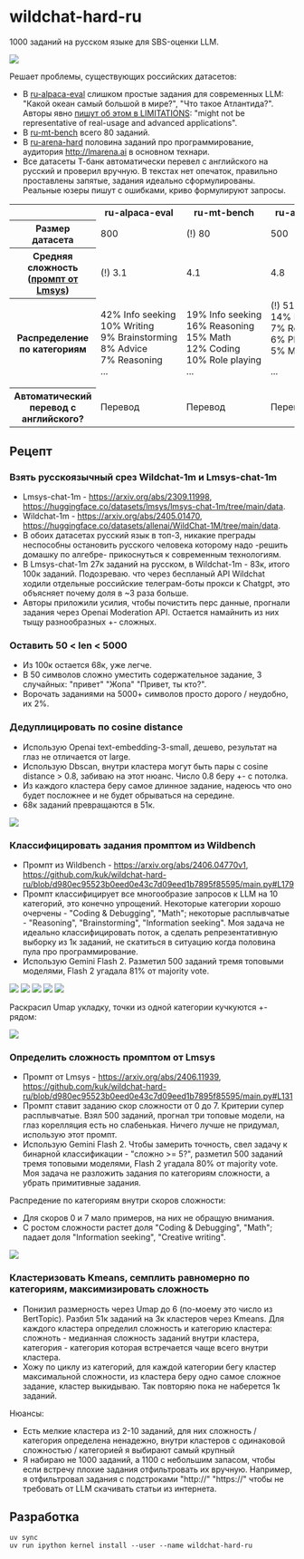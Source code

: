 
# wildchat-hard-ru

1000 заданий на русском языке для SBS-оценки LLM.

<img src="i/Снимок экрана 2025-04-28 в 16.10.04.png" />

Решает проблемы, существующих российских датасетов:

- В <a href="https://huggingface.co/datasets/t-tech/ru-alpaca-eval">ru-alpaca-eval</a> слишком простые задания для современных LLM: "Какой океан самый большой в мире?", "Что такое Атлантида?". Авторы явно <a href="https://github.com/tatsu-lab/alpaca_eval/tree/f19c323d8309d0d6f306bd26597db44fc6c62d57?tab=readme-ov-file#limitations">пишут об этом в LIMITATIONS</a>: "might not be representative of real-usage and advanced applications".
- В <a href="https://huggingface.co/datasets/t-tech/ru-mt-bench">ru-mt-bench</a> всего 80 заданий.
- В <a href="https://huggingface.co/datasets/t-tech/ru-arena-hard">ru-arena-hard</a> половина заданий про программирование, аудитория http://lmarena.ai в основном технари.
- Все датасеты Т-банк автоматически перевел с английского на русский и проверил вручную. В текстах нет опечаток, правильно проставлены запятые, задания идеально сформулированы. Реальные юзеры пишут с ошибками, криво формулируют запросы.

<table>
<tr>
  <th></th>
  <th>ru-alpaca-eval</th>
  <th>ru-mt-bench</th>
  <th>ru-arena-hard</th>
  <th>wildchat-hard-ru</th>
</tr>

<tr>
  <th>Размер датасета</th>
  <td>800</td>
  <td>(!) 80</td>
  <td>500</td>
  <td>1000</td>
</tr>

<tr>
  <th>Средняя сложность (<a href="https://github.com/kuk/wildchat-hard-ru/blob/d980ec95523b0eed0e43c7d09eed1b7895f85595/main.py#L131">промпт от Lmsys</a>)</th>
  <td>(!) 3.1</td>
  <td>4.1</td>
  <td>4.8</td>
  <td>5.4</td>
</tr>

<tr>
  <th>Распределение по категориям</th>
  <td>
42%&nbsp;Info&nbsp;seeking<br/>
10%&nbsp;Writing<br/>
9%&nbsp;Brainstorming<br/>
8%&nbsp;Advice<br/>
7%&nbsp;Reasoning<br/>
...
  </td>
  <td>
19%&nbsp;Info&nbsp;seeking<br/>
16%&nbsp;Reasoning<br/>
15%&nbsp;Math<br/>
12%&nbsp;Coding<br/>
10%&nbsp;Role&nbsp;playing<br/>
...
  </td>
  <td>
(!) 51%&nbsp;Coding<br/>
14%&nbsp;Info&nbsp;seeking<br/>
7%&nbsp;Reasoning<br/>
6%&nbsp;Planning<br/>
5%&nbsp;Math<br/>

...
  </td>
  <td>
15%&nbsp;Coding<br/>
14%&nbsp;Writing<br/>
14%&nbsp;Info&nbsp;seeking<br/>
12%&nbsp;Editing<br/>
12%&nbsp;Brainstorming<br/>
...
  </td>

</tr>

<tr>
  <th>Автоматический перевод с английского?</th>
  <td>Перевод</td>
  <td>Перевод</td>
  <td>Перевод</td>
  <td>Изначально на русском</td>
</tr>
</table>

## Рецепт

### Взять русскоязычный срез Wildchat-1m и Lmsys-chat-1m

- Lmsys-chat-1m - https://arxiv.org/abs/2309.11998, https://huggingface.co/datasets/lmsys/lmsys-chat-1m/tree/main/data.
- Wildchat-1m - https://arxiv.org/abs/2405.01470, https://huggingface.co/datasets/allenai/WildChat-1M/tree/main/data.
- В обоих датасетах русский язык в топ-3, никакие преграды неспособны остановить русского человека которому надо -решить домашку по алгебре- прикоснуться к современным технологиям.
- В Lmsys-chat-1m 27к заданий на русском, в Wildchat-1m - 83к, итого 100к заданий. Подозреваю. что через беспланый API Wildchat ходили отдельные российские телеграм-боты прокси к Chatgpt, это объясняет почему доля в ~3 раза больше.
- Авторы приложили усилия, чтобы почистить перс данные, прогнали задания через Openai Moderation API. Остается намайнить из них тыщу разнообразных +- сложных.

### Оставить 50 < len < 5000

- Из 100к остается 68к, уже легче.
- В 50 символов сложно уместить содержательное задание, 3 случайных: "привет" "Жопа" "Привет, ты кто?".
- Ворочать заданиями на 5000+ символов просто дорого / неудобно, их 2%.

### Дедуплицировать по cosine distance

- Использую Openai text-embedding-3-small, дешево, результат на глаз не отличается от large.
- Использую Dbscan, внутри кластера могут быть пары с cosine distance > 0.8, забиваю на этот нюанс. Число 0.8 беру +- с потолка.
- Из каждого кластера беру самое длинное задание, надеюсь что оно будет посложнее и не будет обрываться на середине.
- 68к заданий превращаются в 51к.

<img src="i/Снимок экрана 2025-04-29 в 10.53.21.png" />

### Классифицировать задания промптом из Wildbench

- Промпт из Wildbench - https://arxiv.org/abs/2406.04770v1, https://github.com/kuk/wildchat-hard-ru/blob/d980ec95523b0eed0e43c7d09eed1b7895f85595/main.py#L179
- Промпт классифицирует все многообразие запросов к LLM на 10 категорий, это конечно упрощений. Некоторые категории хорошо очерчены - "Coding & Debugging", "Math"; некоторые расплывчатые - "Reasoning", "Brainstorming", "Information seeking". Моя задача не идеально классифицировать поток, а сделать репрезентативную выборку из 1к заданий, не скатиться в ситуацию когда половина пула про программирование.
- Использую Gemini Flash 2. Разметил 500 заданий тремя топовыми моделями, Flash 2 угадала 81% от majority vote.

<img src="i/Снимок экрана 2025-04-29 в 12.29.20.png" />
<img src="i/Снимок экрана 2025-04-29 в 12.30.06.png" />
<img src="i/Снимок экрана 2025-04-29 в 12.30.48.png" />
<img src="i/Снимок экрана 2025-04-29 в 12.31.23.png" />
<img src="i/Снимок экрана 2025-04-29 в 12.31.42.png" />

Раскрасил Umap укладку, точки из одной категории кучкуются +- рядом:

<img src="i/Снимок экрана 2025-04-29 в 12.53.27.png" />

### Определить сложность промптом от Lmsys

- Промпт от Lmsys - https://arxiv.org/abs/2406.11939, https://github.com/kuk/wildchat-hard-ru/blob/d980ec95523b0eed0e43c7d09eed1b7895f85595/main.py#L131
- Промпт ставит заданию скор сложности от 0 до 7. Критерии супер расплывчатые. Взял 500 заданий, прогнал три топовые модели, на глаз корелляция есть но слабенькая. Ничего лучше не придумал, использую этот промпт.
- Использую Gemini Flash 2. Чтобы замерить точность, свел задачу к бинарной классификации - "сложно >= 5?", разметил 500 заданий тремя топовыми моделями, Flash 2 угадала 80% от majority vote. Моя задача не разложить задания по категориям сложности, а убрать примитивные задания.

Распредение по категориям внутри скоров сложности:

- Для скоров 0 и 7 мало примеров, на них не обращую внимания.
- С ростом сложности растет доля "Coding & Debugging", "Math"; падает доля "Information seeking", "Creative writing".

<img src="i/Снимок экрана 2025-04-29 в 12.52.18.png" />

### Кластеризовать Kmeans, семплить равномерно по категориям, максимизировать сложность

- Понизил размерность через Umap до 6 (по-моему это число из BertTopic). Разбил 51к заданий на 3к кластеров через Kmeans. Для каждого кластера определил сложность и категорию кластера: сложноть - медианная сложность заданий внутри кластера, категория - категория которая встречается чаще всего внутри кластера.
- Хожу по циклу из категорий, для каждой категории бегу кластер максимальной сложности, из кластера беру одно самое сложное задание, кластер выкидываю. Так повторяю пока не наберется 1к заданий.

Нюансы:
- Есть мелкие кластера из 2-10 заданий, для них сложность / категория определена ненадежно, внутри кластеров с одинаковой сложностью / категорией я выбирают самый крупный
- Я набираю не 1000 заданий, а 1100 с небольшим запасом, чтобы если встречу плохие задания отфильтровать их вручную. Например, я отфильтровал задания с подстроками "http://" "https://" чтобы не требовать от LLM скачивать статьи из интернета.

## Разработка

```
uv sync
uv run ipython kernel install --user --name wildchat-hard-ru
```
